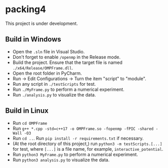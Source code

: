 # packing4
  This project is under development.

## Build in Windows
  - Open the `.sln` file in Visual Studio.
  - Don't forget to enable `/openmp` in the Release mode.
  - Build the project. Ensure that the target file is named `./x64/Release/OMPFrame.dll`.
  - Open the root folder in PyCharm.
  - Run $\to$ Edit Configurations $\to$ Turn the item "script" to "module".
  - Run any script in `./testScripts` for test.
  - Run `./MyFrame.py` to perform a numerical experiment.
  - Run `./analysis.py` to visualize the data.

## Build in Linux
  - Run `cd OMPFrame`
  - Run `g++ *.cpp -std=c++17 -o OMPFrame.so -fopenmp -fPIC -shared -Wall -O3`
  - Run `cd ..`. Run `pip install -r requirements.txt` if necessary.
  - (At the root directory of this project,) run `python3 -m testScripts.[...]` for test, where `[...]` is a file name, for example, `interactive_potential`.
  - Run `python3 MyFrame.py`  to perform a numerical experiment.
  - Run `python3 analysis.py` to visualize the data.